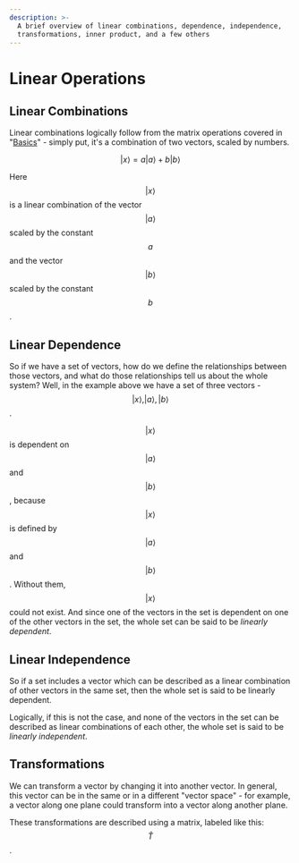 ```yaml
---
description: >-
  A brief overview of linear combinations, dependence, independence,
  transformations, inner product, and a few others
---
```


# Linear Operations

## Linear Combinations

Linear combinations logically follow from the matrix operations covered in "[Basics](vectors.md)" - simply put, it's a combination of two vectors, scaled by numbers.

$$ |x\rangle = a |a\rangle + b |b\rangle$$

Here $$ |x\rangle$$is a linear combination of the vector $$|a\rangle$$scaled by the constant $$a$$ and the vector $$|b\rangle$$scaled by the constant $$b$$.

## Linear Dependence

So if we have a set of vectors, how do we define the relationships between those vectors, and what do those relationships tell us about the whole system? Well, in the example above we have a set of three vectors - $$|x\rangle, |a\rangle, |b\rangle$$.

$$|x\rangle$$is dependent on$$|a\rangle$$and$$|b\rangle$$, because $$|x\rangle$$ is defined by$$|a\rangle$$and$$|b\rangle$$. Without them,$$|x\rangle$$could not exist. And since one of the vectors in the set is dependent on one of the other vectors in the set, the whole set can be said to be _linearly dependent_.

## Linear Independence 

So if a set includes a vector which can be described as a linear combination of other vectors in the same set, then the whole set is said to be linearly dependent.

Logically, if this is not the case, and none of the vectors in the set can be described as linear combinations of each other, the whole set is said to be _linearly independent_.

## Transformations

We can transform a vector by changing it into another vector. In general, this vector can be in the same or in a different "vector space" - for example, a vector along one plane could transform into a vector along another plane.

These transformations are described using a matrix, labeled like this: $$\hat{T}$$. 

